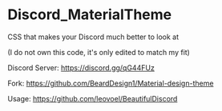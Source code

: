 # Discord_MaterialTheme
CSS that makes your Discord much better to look at

(I do not own this code, it's only edited to match my fit)

Discord Server: https://discord.gg/qG44FUz

Fork: https://github.com/BeardDesign1/Material-design-theme

Usage: https://github.com/leovoel/BeautifulDiscord

